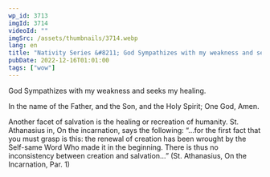 ```yaml
---
wp_id: 3713
imgId: 3714
videoId: ""
imgSrc: /assets/thumbnails/3714.webp
lang: en
title: "Nativity Series &#8211; God Sympathizes with my weakness and seeks my healing"
pubDate: 2022-12-16T01:01:00
tags: ["wow"]
---
```


<!-- page: 6 -->

<p>God Sympathizes with my weakness and seeks my healing.</p>
<p>In the name of the Father, and the Son, and the Holy Spirit; One God, Amen.</p>
<p>Another facet of salvation is the healing or recreation of humanity. St. Athanasius in, On the incarnation, says the following: “…for the first fact that you must grasp is this: the renewal of creation has been wrought by the Self-same Word Who made it in the beginning. There is thus no inconsistency between creation and salvation…” (St. Athanasius, On the Incarnation, Par. 1)</p>
